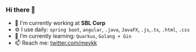 ### Hi there 👋

- 🏢 I'm currently working at **SBL Corp**
- ⚙️ I use daily: `spring boot`, `angular`, `.java`, `JavaFX`, `.js`,`.ts`, `.html`, `.css`
- 🌱 I’m currently learning: `Quarkus`, `Golang + Gin`
- 📫 Reach me: [twitter.com/mevkk](https://twitter.com/mevkk)

<!--
**vivekkrkarn/vivekkrkarn** is a ✨ _special_ ✨ repository because its `README.md` (this file) appears on your GitHub profile.

Here are some ideas to get you started:

- 🔭 I’m currently working on ...
- 🌱 I’m currently learning ...
- 👯 I’m looking to collaborate on ...
- 🤔 I’m looking for help with ...
- 💬 Ask me about ...
- 📫 How to reach me: ...
- 😄 Pronouns: ...
- ⚡ Fun fact: ...
-->
